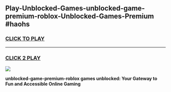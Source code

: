 
## Play-Unblocked-Games-unblocked-game-premium-roblox-Unblocked-Games-Premium #haohs
<h3>
<a href="https://premium.freeplayer.one?title=unblocked-game-premium-roblox&ref=12M">CLICK TO PLAY</a></h3>
<hr>

<h3>
<a href="https://premium.freeplayer.one?title=unblocked-game-premium-roblox&ref=12M">CLICK 2 PLAY</a>
  
</h3>

<a href="https://premium.freeplayer.one?title=unblocked-game-premium-roblox&ref=12M"><img src="https://clearcache.store/games.png"></a>


**unblocked-game-premium-roblox games unblocked: Your Gateway to Fun and Accessible Online Gaming**
